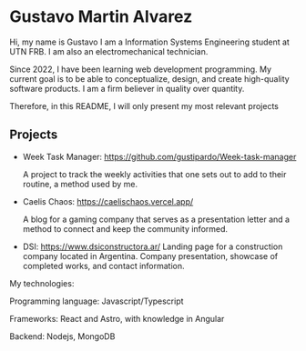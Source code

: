 # Gustavo Martin Alvarez
Hi, my name is Gustavo
I am a Information Systems Engineering student at UTN FRB.
I am also an electromechanical technician.

Since 2022, I have been learning web development programming. My current goal is to be able to conceptualize, design, and create high-quality software products.
I am a firm believer in quality over quantity.

Therefore, in this README, I will only present my most relevant projects
## Projects
- Week Task Manager: https://github.com/gustipardo/Week-task-manager

  A project to track the weekly activities that one sets out to add to their routine, a method used by me.

- Caelis Chaos: https://caelischaos.vercel.app/

  A blog for a gaming company that serves as a presentation letter and a method to connect and keep the community informed.

- DSI: https://www.dsiconstructora.ar/
  Landing page for a construction company located in Argentina. Company presentation, showcase of completed works, and contact information.

My technologies:

Programming language: Javascript/Typescript

Frameworks: React and Astro, with knowledge in Angular

Backend: Nodejs, MongoDB
